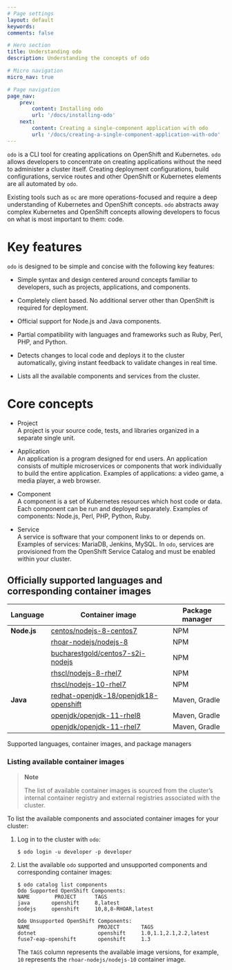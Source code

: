 ```yaml
---
# Page settings
layout: default
keywords:
comments: false

# Hero section
title: Understanding odo
description: Understanding the concepts of odo

# Micro navigation
micro_nav: true

# Page navigation
page_nav:
    prev:
        content: Installing odo
        url: '/docs/installing-odo'
    next:
        content: Creating a single-component application with odo
        url: '/docs/creating-a-single-component-application-with-odo'
---
```

`odo` is a CLI tool for creating applications on OpenShift and
Kubernetes. `odo` allows developers to concentrate on creating
applications without the need to administer a cluster itself. Creating
deployment configurations, build configurations, service routes and
other OpenShift or Kubernetes elements are all automated by `odo`.

Existing tools such as `oc` are more operations-focused and require a
deep understanding of Kubernetes and OpenShift concepts. `odo` abstracts
away complex Kubernetes and OpenShift concepts allowing developers to
focus on what is most important to them: code.

# Key features

`odo` is designed to be simple and concise with the following key
features:

  - Simple syntax and design centered around concepts familiar to
    developers, such as projects, applications, and components.

  - Completely client based. No additional server other than OpenShift
    is required for deployment.

  - Official support for Node.js and Java components.

  - Partial compatibility with languages and frameworks such as Ruby,
    Perl, PHP, and Python.

  - Detects changes to local code and deploys it to the cluster
    automatically, giving instant feedback to validate changes in real
    time.

  - Lists all the available components and services from the cluster.

# Core concepts

  - Project  
    A project is your source code, tests, and libraries organized in a
    separate single unit.

  - Application  
    An application is a program designed for end users. An application
    consists of multiple microservices or components that work
    individually to build the entire application. Examples of
    applications: a video game, a media player, a web browser.

  - Component  
    A component is a set of Kubernetes resources which host code or
    data. Each component can be run and deployed separately. Examples of
    components: Node.js, Perl, PHP, Python, Ruby.

  - Service  
    A service is software that your component links to or depends on.
    Examples of services: MariaDB, Jenkins, MySQL. In `odo`, services
    are provisioned from the OpenShift Service Catalog and must be
    enabled within your
cluster.

## Officially supported languages and corresponding container images

| Language    | Container image                                                                                                                                  | Package manager |
| ----------- | ------------------------------------------------------------------------------------------------------------------------------------------------ | --------------- |
| **Node.js** | [centos/nodejs-8-centos7](https://github.com/sclorg/s2i-nodejs-container)                                                                        | NPM             |
|             | [rhoar-nodejs/nodejs-8](https://access.redhat.com/articles/3376841)                                                                              | NPM             |
|             | [bucharestgold/centos7-s2i-nodejs](https://www.github.com/bucharest-gold/centos7-s2i-nodejs)                                                     | NPM             |
|             | [rhscl/nodejs-8-rhel7](https://access.redhat.com/containers/#/registry.access.redhat.com/rhscl/nodejs-8-rhel7)                                   | NPM             |
|             | [rhscl/nodejs-10-rhel7](https://access.redhat.com/containers/#/registry.access.redhat.com/rhscl/nodejs-10-rhel7)                                 | NPM             |
| **Java**    | [redhat-openjdk-18/openjdk18-openshift](https://access.redhat.com/containers/#/registry.access.redhat.com/redhat-openjdk-18/openjdk18-openshift) | Maven, Gradle   |
|             | [openjdk/openjdk-11-rhel8](https://access.redhat.com/containers/#/registry.access.redhat.com/openjdk/openjdk-11-rhel8)                           | Maven, Gradle   |
|             | [openjdk/openjdk-11-rhel7](https://access.redhat.com/containers/#/registry.access.redhat.com/openjdk/openjdk-11-rhel7)                           | Maven, Gradle   |

Supported languages, container images, and package managers

### Listing available container images

> **Note**
> 
> The list of available container images is sourced from the cluster’s
> internal container registry and external registries associated with
> the cluster.

To list the available components and associated container images for
your cluster:

1.  Log in to the cluster with `odo`:
    
        $ odo login -u developer -p developer

2.  List the available `odo` supported and unsupported components and
    corresponding container images:
    
        $ odo catalog list components
        Odo Supported OpenShift Components:
        NAME        PROJECT      TAGS
        java       openshift     8,latest
        nodejs     openshift     10,8,8-RHOAR,latest
        
        Odo Unsupported OpenShift Components:
        NAME                      PROJECT       TAGS
        dotnet                    openshift     1.0,1.1,2.1,2.2,latest
        fuse7-eap-openshift       openshift     1.3
    
    The `TAGS` column represents the available image versions, for
    example, `10` represents the `rhoar-nodejs/nodejs-10` container
    image.
